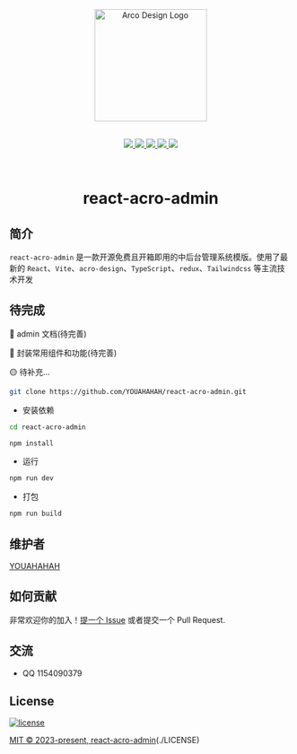 <div align="center">
  <a href="https://arco.design" target="_blank">
    <img alt="Arco Design Logo" width="200" src="https://avatars.githubusercontent.com/u/64576149?s=200&v=4"/>
  </a>
</div><br>

<p align="center">
    <a href="https://react.docschina.org/">
        <img src="https://img.shields.io/badge/React-^18.2-9cf.svg">
    </a>
    <a href="https://cn.redux.js.org/">
        <img src="https://img.shields.io/badge/redux-^6.8.1-9cf.svg">
    </a>
        <a href="https://arco.design/">
        <img src="https://img.shields.io/badge/acroDesign-^2.47.2-9cf.svg">
    </a>
    <a href="https://vitejs.cn/">
        <img src="https://img.shields.io/badge/Vite-^4.1.0-9cf.svg">
    </a>
  	<a href="https://github.com/YOUAHAHAH/react-acro-admin">
        <img src="https://img.shields.io/badge/license-MIT-9cf.svg">
    </a>
</p>
<br>
<h1 align="center">react-acro-admin</h1>

## 简介

`react-acro-admin` 是一款开源免费且开箱即用的中后台管理系统模版。使用了最新的 `React`、`Vite`、`acro-design`、`TypeScript`、`redux`、`Tailwindcss` 等主流技术开发


## 待完成

🔳 admin 文档(待完善)

🔳 封装常用组件和功能(待完善)

🟡 待补充...


```bash
git clone https://github.com/YOUAHAHAH/react-acro-admin.git
```

- 安装依赖

```bash
cd react-acro-admin

npm install

```

- 运行

```bash
npm run dev
```

- 打包

```bash
npm run build
```


## 维护者

[YOUAHAHAH](https://github.com/YOUAHAHAH)

## 如何贡献

非常欢迎你的加入！[提一个 Issue](hhttps://github.com/YOUAHAHAH/react-acro-admin/issues/new) 或者提交一个 Pull Request.

## 交流

- QQ 1154090379

## License

[![license](https://img.shields.io/github/license/anncwb/vue-vben-admin.svg)](LICENSE)

[MIT © 2023-present, react-acro-admin](./LICENSE)(./LICENSE)